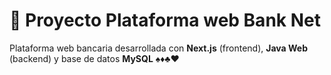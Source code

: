 # 🧭 Proyecto Plataforma web Bank Net

Plataforma web bancaria desarrollada con **Next.js** (frontend), **Java Web** (backend) y base de datos **MySQL**  ♠♦♣♥

